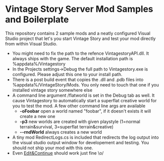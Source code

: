 # Vintage Story Server Mod Samples and Boilerplate

This repository contains 2 sample mods and a neatly configured Visual Studio project that let's you start Vintage Story and test your mod 
directly from within Visual Studio.
- You might need to fix the path to the refence VintagestoryAPI.dll. It always ships with the game. The default installation path is %appdata%/Vintagestory
- In the Projects settings->Debug the full path to Vintagestory.exe is configured. Please adjust this one to your install path.
- There is a post build event that copies the .dll and .pdb files into %appdata%/VintageStory/Mods. You only need to touch that one if you installed vintage story somewhere else
- A command line argument /flatworld is set in the Debug tab as well. It cause Vintagestory to automatically start a superflat creative world for you to test the mod. A few other command line args are available
  - **-oFoobar**  open a world named "foobar", if it doesn't exists it will create a new one
  - **-p3** new worlds are created with given playstyle (1=normal terrain&survival, 3=superflat terrain&creative)
  - **--rndWorld** always creates a new world
- A tiny mod RedirectLogs.cs is included that redirects the log output into the visual studio output window for developement and testing. You should not ship your mod with this one. 
- Even [Edit&Continue](https://msdn.microsoft.com/en-us/library/bcew296c.aspx) should work just fine \o/
